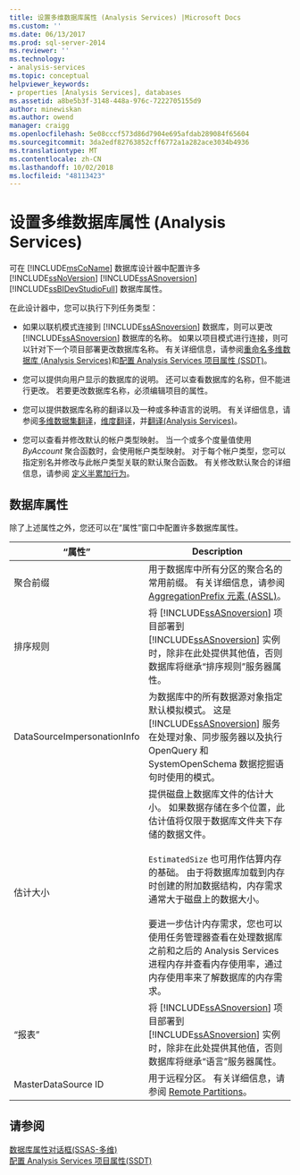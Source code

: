 ```yaml
---
title: 设置多维数据库属性 (Analysis Services) |Microsoft Docs
ms.custom: ''
ms.date: 06/13/2017
ms.prod: sql-server-2014
ms.reviewer: ''
ms.technology:
- analysis-services
ms.topic: conceptual
helpviewer_keywords:
- properties [Analysis Services], databases
ms.assetid: a8be5b3f-3148-448a-976c-7222705155d9
author: minewiskan
ms.author: owend
manager: craigg
ms.openlocfilehash: 5e08cccf573d86d7904e695afdab289084f65604
ms.sourcegitcommit: 3da2edf82763852cff6772a1a282ace3034b4936
ms.translationtype: MT
ms.contentlocale: zh-CN
ms.lasthandoff: 10/02/2018
ms.locfileid: "48113423"
---
```

# <a name="set-multidimensional-database-properties-analysis-services"></a>设置多维数据库属性 (Analysis Services)
  可在 [!INCLUDE[msCoName](../../includes/msconame-md.md)] 数据库设计器中配置许多 [!INCLUDE[ssNoVersion](../../includes/ssnoversion-md.md)] [!INCLUDE[ssASnoversion](../../includes/ssasnoversion-md.md)] [!INCLUDE[ssBIDevStudioFull](../../includes/ssbidevstudiofull-md.md)] 数据库属性。  
  
 在此设计器中，您可以执行下列任务类型：  
  
-   如果以联机模式连接到 [!INCLUDE[ssASnoversion](../../includes/ssasnoversion-md.md)] 数据库，则可以更改 [!INCLUDE[ssASnoversion](../../includes/ssasnoversion-md.md)] 数据库的名称。 如果以项目模式进行连接，则可以针对下一个项目部署更改数据库名称。 有关详细信息，请参阅[重命名多维数据库 (Analysis Services)](rename-a-multidimensional-database-analysis-services.md)和[配置 Analysis Services 项目属性 (SSDT)](configure-analysis-services-project-properties-ssdt.md)。  
  
-   您可以提供向用户显示的数据库的说明。 还可以查看数据库的名称，但不能进行更改。 若要更改数据库名称，必须编辑项目的属性。  
  
-   您可以提供数据库名称的翻译以及一种或多种语言的说明。 有关详细信息，请参阅[多维数据集翻译](../multidimensional-models-olap-logical-cube-objects/cube-translations.md)，[维度翻译](../multidimensional-models-olap-logical-dimension-objects/dimension-translations.md)，并[翻译&#40;Analysis Services&#41;](../translations-analysis-services.md)。  
  
-   您可以查看并修改默认的帐户类型映射。 当一个或多个度量值使用 *ByAccount* 聚合函数时，会使用帐户类型映射。 对于每个帐户类型，您可以指定别名并修改与此帐户类型关联的默认聚合函数。 有关修改默认聚合的详细信息，请参阅 [定义半累加行为](define-semiadditive-behavior.md)。  
  
## <a name="database-properties"></a>数据库属性  
 除了上述属性之外，您还可以在“属性”窗口中配置许多数据库属性。  
  
|“属性”|Description|  
|--------------|-----------------|  
|聚合前缀|用于数据库中所有分区的聚合名的常用前缀。 有关详细信息，请参阅 [AggregationPrefix 元素 (ASSL)](../scripting/properties/aggregationprefix-element-assl.md)。|  
|排序规则|将 [!INCLUDE[ssASnoversion](../../includes/ssasnoversion-md.md)] 项目部署到 [!INCLUDE[ssASnoversion](../../includes/ssasnoversion-md.md)] 实例时，除非在此处提供其他值，否则数据库将继承“排序规则”服务器属性。|  
|DataSourceImpersonationInfo|为数据库中的所有数据源对象指定默认模拟模式。 这是 [!INCLUDE[ssASnoversion](../../includes/ssasnoversion-md.md)] 服务在处理对象、同步服务器以及执行 OpenQuery 和 SystemOpenSchema 数据挖掘语句时使用的模式。|  
|估计大小|提供磁盘上数据库文件的估计大小。 如果数据存储在多个位置，此估计值将仅限于数据库文件夹下存储的数据文件。<br /><br /> `EstimatedSize` 也可用作估算内存的基础。 由于将数据库加载到内存时创建的附加数据结构，内存需求通常大于磁盘上的数据大小。<br /><br /> 要进一步估计内存需求，您也可以使用任务管理器查看在处理数据库之前和之后的 Analysis Services 进程内存并查看内存使用率，通过内存使用率来了解数据库的内存需求。|  
|“报表”|将 [!INCLUDE[ssASnoversion](../../includes/ssasnoversion-md.md)] 项目部署到 [!INCLUDE[ssASnoversion](../../includes/ssasnoversion-md.md)] 实例时，除非在此处提供其他值，否则数据库将继承“语言”服务器属性。|  
|MasterDataSource ID|用于远程分区。 有关详细信息，请参阅 [Remote Partitions](../multidimensional-models-olap-logical-cube-objects/partitions-remote-partitions.md)。|  
  
## <a name="see-also"></a>请参阅  
 [数据库属性对话框&#40;SSAS-多维&#41;](../database-properties-dialog-box-ssas-multidimensional.md)   
 [配置 Analysis Services 项目属性&#40;SSDT&#41;](configure-analysis-services-project-properties-ssdt.md)  
  
  
